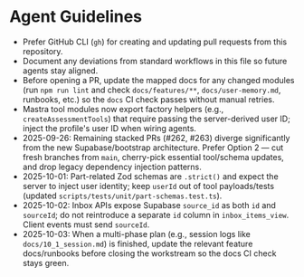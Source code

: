 # Agent Guidelines

- Prefer GitHub CLI (`gh`) for creating and updating pull requests from this repository.
- Document any deviations from standard workflows in this file so future agents stay aligned.
- Before opening a PR, update the mapped docs for any changed modules (run `npm run lint` and check `docs/features/**`, `docs/user-memory.md`, runbooks, etc.) so the `docs` CI check passes without manual retries.
- Mastra tool modules now export factory helpers (e.g., `createAssessmentTools`) that require passing the server-derived user ID; inject the profile's user ID when wiring agents.
- 2025-09-26: Remaining stacked PRs (#262, #263) diverge significantly from the new Supabase/bootstrap architecture. Prefer Option 2 — cut fresh branches from `main`, cherry-pick essential tool/schema updates, and drop legacy dependency injection patterns.
- 2025-10-01: Part-related Zod schemas are `.strict()` and expect the server to inject user identity; keep `userId` out of tool payloads/tests (updated `scripts/tests/unit/part-schemas.test.ts`).
- 2025-10-02: Inbox APIs expose Supabase `source_id` as both `id` and `sourceId`; do not reintroduce a separate `id` column in `inbox_items_view`. Client events must send `sourceId`.
- 2025-10-03: When a multi-phase plan (e.g., session logs like `docs/10_1_session.md`) is finished, update the relevant feature docs/runbooks before closing the workstream so the docs CI check stays green.
